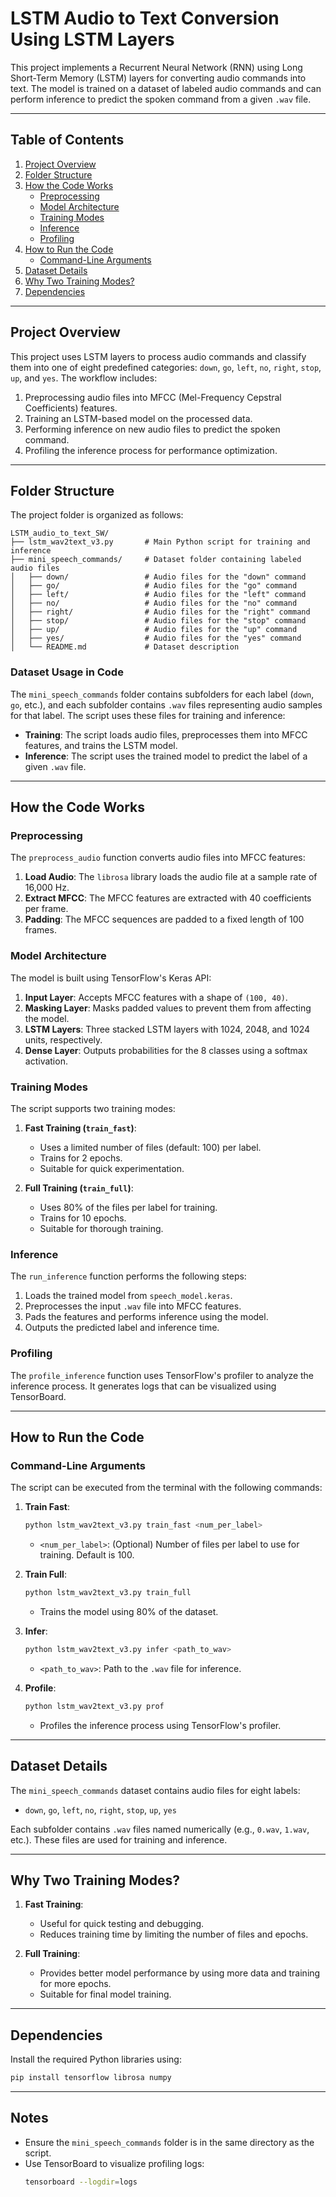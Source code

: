 # LSTM Audio to Text Conversion Using LSTM Layers

This project implements a Recurrent Neural Network (RNN) using Long Short-Term Memory (LSTM) layers for converting audio commands into text. The model is trained on a dataset of labeled audio commands and can perform inference to predict the spoken command from a given `.wav` file.

---

## Table of Contents

1. [Project Overview](#project-overview)
2. [Folder Structure](#folder-structure)
3. [How the Code Works](#how-the-code-works)
   - [Preprocessing](#preprocessing)
   - [Model Architecture](#model-architecture)
   - [Training Modes](#training-modes)
   - [Inference](#inference)
   - [Profiling](#profiling)
4. [How to Run the Code](#how-to-run-the-code)
   - [Command-Line Arguments](#command-line-arguments)
5. [Dataset Details](#dataset-details)
6. [Why Two Training Modes?](#why-two-training-modes)
7. [Dependencies](#dependencies)

---

## Project Overview

This project uses LSTM layers to process audio commands and classify them into one of eight predefined categories: `down`, `go`, `left`, `no`, `right`, `stop`, `up`, and `yes`. The workflow includes:

1. Preprocessing audio files into MFCC (Mel-Frequency Cepstral Coefficients) features.
2. Training an LSTM-based model on the processed data.
3. Performing inference on new audio files to predict the spoken command.
4. Profiling the inference process for performance optimization.

---

## Folder Structure

The project folder is organized as follows:

```
LSTM_audio_to_text_SW/
├── lstm_wav2text_v3.py       # Main Python script for training and inference
├── mini_speech_commands/     # Dataset folder containing labeled audio files
│   ├── down/                 # Audio files for the "down" command
│   ├── go/                   # Audio files for the "go" command
│   ├── left/                 # Audio files for the "left" command
│   ├── no/                   # Audio files for the "no" command
│   ├── right/                # Audio files for the "right" command
│   ├── stop/                 # Audio files for the "stop" command
│   ├── up/                   # Audio files for the "up" command
│   ├── yes/                  # Audio files for the "yes" command
│   └── README.md             # Dataset description
```

### Dataset Usage in Code

The `mini_speech_commands` folder contains subfolders for each label (`down`, `go`, etc.), and each subfolder contains `.wav` files representing audio samples for that label. The script uses these files for training and inference:

- **Training**: The script loads audio files, preprocesses them into MFCC features, and trains the LSTM model.
- **Inference**: The script uses the trained model to predict the label of a given `.wav` file.

---

## How the Code Works

### Preprocessing

The `preprocess_audio` function converts audio files into MFCC features:

1. **Load Audio**: The `librosa` library loads the audio file at a sample rate of 16,000 Hz.
2. **Extract MFCC**: The MFCC features are extracted with 40 coefficients per frame.
3. **Padding**: The MFCC sequences are padded to a fixed length of 100 frames.

### Model Architecture

The model is built using TensorFlow's Keras API:

1. **Input Layer**: Accepts MFCC features with a shape of `(100, 40)`.
2. **Masking Layer**: Masks padded values to prevent them from affecting the model.
3. **LSTM Layers**: Three stacked LSTM layers with 1024, 2048, and 1024 units, respectively.
4. **Dense Layer**: Outputs probabilities for the 8 classes using a softmax activation.

### Training Modes

The script supports two training modes:

1. **Fast Training (`train_fast`)**:
   - Uses a limited number of files (default: 100) per label.
   - Trains for 2 epochs.
   - Suitable for quick experimentation.

2. **Full Training (`train_full`)**:
   - Uses 80% of the files per label for training.
   - Trains for 10 epochs.
   - Suitable for thorough training.

### Inference

The `run_inference` function performs the following steps:

1. Loads the trained model from `speech_model.keras`.
2. Preprocesses the input `.wav` file into MFCC features.
3. Pads the features and performs inference using the model.
4. Outputs the predicted label and inference time.

### Profiling

The `profile_inference` function uses TensorFlow's profiler to analyze the inference process. It generates logs that can be visualized using TensorBoard.

---

## How to Run the Code

### Command-Line Arguments

The script can be executed from the terminal with the following commands:

1. **Train Fast**:
   ```bash
   python lstm_wav2text_v3.py train_fast <num_per_label>
   ```
   - `<num_per_label>`: (Optional) Number of files per label to use for training. Default is 100.

2. **Train Full**:
   ```bash
   python lstm_wav2text_v3.py train_full
   ```
   - Trains the model using 80% of the dataset.

3. **Infer**:
   ```bash
   python lstm_wav2text_v3.py infer <path_to_wav>
   ```
   - `<path_to_wav>`: Path to the `.wav` file for inference.

4. **Profile**:
   ```bash
   python lstm_wav2text_v3.py prof
   ```
   - Profiles the inference process using TensorFlow's profiler.

---

## Dataset Details

The `mini_speech_commands` dataset contains audio files for eight labels:

- `down`, `go`, `left`, `no`, `right`, `stop`, `up`, `yes`

Each subfolder contains `.wav` files named numerically (e.g., `0.wav`, `1.wav`, etc.). These files are used for training and inference.

---

## Why Two Training Modes?

1. **Fast Training**:
   - Useful for quick testing and debugging.
   - Reduces training time by limiting the number of files and epochs.

2. **Full Training**:
   - Provides better model performance by using more data and training for more epochs.
   - Suitable for final model training.

---

## Dependencies

Install the required Python libraries using:

```bash
pip install tensorflow librosa numpy
```

---

## Notes

- Ensure the `mini_speech_commands` folder is in the same directory as the script.
- Use TensorBoard to visualize profiling logs:
  ```bash
  tensorboard --logdir=logs
  ```

